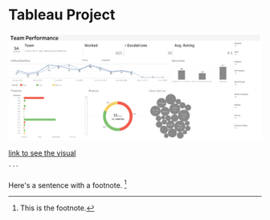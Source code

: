 # Tableau Project 

![alt text](https://github.com/stimson06/Adventure-Works/blob/main/Team%20Performance.png)

[link to see the visual](https://public.tableau.com/app/profile/stimson.a/viz/TeamPerformance_16943388722190/TeamPerformance)

	```
Here's a sentence with a footnote. [^1]

[^1]: This is the footnote.
